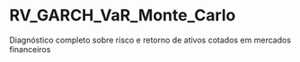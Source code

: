 # RV_GARCH_VaR_Monte_Carlo
 Diagnóstico completo sobre risco e retorno de ativos cotados em mercados financeiros
